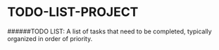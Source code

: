 # TODO-LIST-PROJECT
######TODO LIST:
A list of tasks that need to be completed, typically organized in order of priority.

